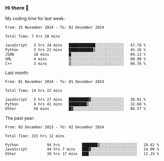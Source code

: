 ### Hi there 👋

My coding time for last week:

<!--START_SECTION:week-->

```txt
From: 25 November 2024 - To: 02 December 2024

Total Time: 7 hrs 28 mins

JavaScript   3 hrs 34 mins   ████████████░░░░░░░░░░░░░   47.78 %
Python       3 hrs 22 mins   ███████████▒░░░░░░░░░░░░░   45.16 %
JSON         18 mins         █░░░░░░░░░░░░░░░░░░░░░░░░   04.13 %
XML          4 mins          ▒░░░░░░░░░░░░░░░░░░░░░░░░   00.90 %
C++          3 mins          ▒░░░░░░░░░░░░░░░░░░░░░░░░   00.76 %
```

<!--END_SECTION:week-->

Last month:

<!--START_SECTION:month-->

```txt
From: 01 November 2024 - To: 01 December 2024

Total Time: 14 hrs 22 mins

JavaScript   5 hrs 27 mins   █████████▓░░░░░░░░░░░░░░░   38.01 %
Python       4 hrs 41 mins   ████████▒░░░░░░░░░░░░░░░░   32.68 %
Other        56 mins         █▓░░░░░░░░░░░░░░░░░░░░░░░   06.57 %
```

<!--END_SECTION:month-->

The past year:

<!--START_SECTION:year-->

```txt
From: 03 December 2023 - To: 02 December 2024

Total Time: 315 hrs 12 mins

Python             94 hrs          ███████▒░░░░░░░░░░░░░░░░░   29.82 %
JavaScript         44 hrs 7 mins   ███▓░░░░░░░░░░░░░░░░░░░░░   14.00 %
Other              38 hrs 17 mins  ███░░░░░░░░░░░░░░░░░░░░░░   12.15 %
```

<!--END_SECTION:year-->
